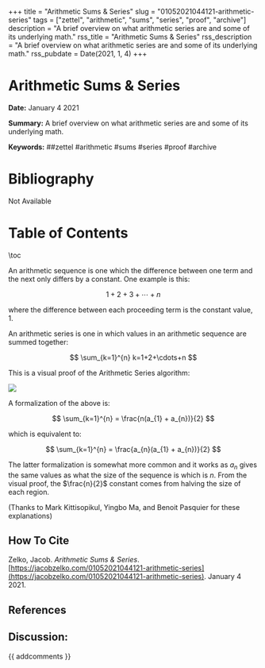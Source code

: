 +++
title = "Arithmetic Sums & Series"
slug = "01052021044121-arithmetic-series"
tags = ["zettel", "arithmetic", "sums", "series", "proof", "archive"]
description = "A brief overview on what arithmetic series are and some of its underlying math."
rss_title = "Arithmetic Sums & Series"
rss_description = "A brief overview on what arithmetic series are and some of its underlying math."
rss_pubdate = Date(2021, 1, 4)
+++



Arithmetic Sums & Series
=========

**Date:** January 4 2021

**Summary:** A brief overview on what arithmetic series are and some of its underlying math.

**Keywords:** ##zettel #arithmetic #sums #series #proof  #archive

Bibliography
==========

Not Available

Table of Contents
=========

\toc

An arithmetic sequence is one which the difference between one term and the next only differs by a constant. One example is this:

$$
1+2+3+\cdots+n
$$

where the difference between each proceeding term is the constant value, 1.

An arithmetic series is one in which values in an arithmetic sequence are summed together:

$$
\sum_{k=1}^{n} k=1+2+\cdots+n
$$

This is a visual proof of the Arithmetic Series algorithm:

![](01052021044019-pwow-arithmetic-mean.png)

A formalization of the above is:

$$
\sum_{k=1}^{n} = \frac{n(a_{1} + a_{n})}{2}
$$

which is equivalent to:

$$
\sum_{k=1}^{n} = \frac{a_{n}(a_{1} + a_{n})}{2}
$$

The latter formalization is somewhat more common and it works as $a_{n}$ gives the same values as what the size of the sequence is which is $n$. From the visual proof, the $\frac{n}{2}$ constant comes from halving the size of each region.

(Thanks to Mark Kittisopikul, Yingbo Ma, and Benoit Pasquier for these explanations)
## How To Cite

 Zelko, Jacob. _Arithmetic Sums & Series_. [https://jacobzelko.com/01052021044121-arithmetic-series](https://jacobzelko.com/01052021044121-arithmetic-series). January 4 2021.
## References
## Discussion: 

{{ addcomments }}
